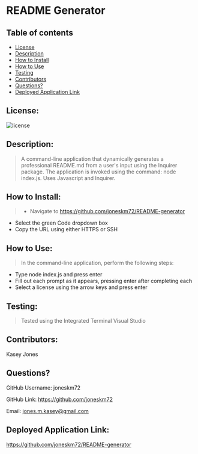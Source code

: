 # README Generator

## Table of contents
  * [License](#license)
  * [Description](#description)
  * [How to Install](#installation)
  * [How to Use](#usage)
  * [Testing](#testing)
  * [Contributors](#contributors)
  * [Questions?](#questions)
  * [Deployed Application Link](#application-link)

## License:

![license](https://img.shields.io/badge/license-MIT-blue.svg)

## Description:

>A command-line application that dynamically generates a professional README.md from a user's input using the Inquirer package. The application is invoked using the command: node index.js. Uses Javascript and Inquirer.

## How to Install:

>* Navigate to https://github.com/joneskm72/README-generator
* Select the green Code dropdown box
* Copy the URL using either HTTPS or SSH

## How to Use:
> In the command-line application, perform the following steps:
  * Type node index.js and press enter
  * Fill out each prompt as it appears, pressing enter after completing each
  * Select a license using the arrow keys and press enter

## Testing:

> Tested using the Integrated Terminal Visual Studio

## Contributors:

Kasey Jones

## Questions?

GitHub Username: joneskm72

GitHub Link: https://github.com/joneskm72

Email: jones.m.kasey@gmail.com

## Deployed Application Link:

https://github.com/joneskm72/README-generator

